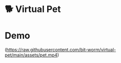 # 🐕 Virtual Pet

# Demo

(https://raw.githubusercontent.com/bit-worm/virtual-pet/main/assets/pet.mp4)
